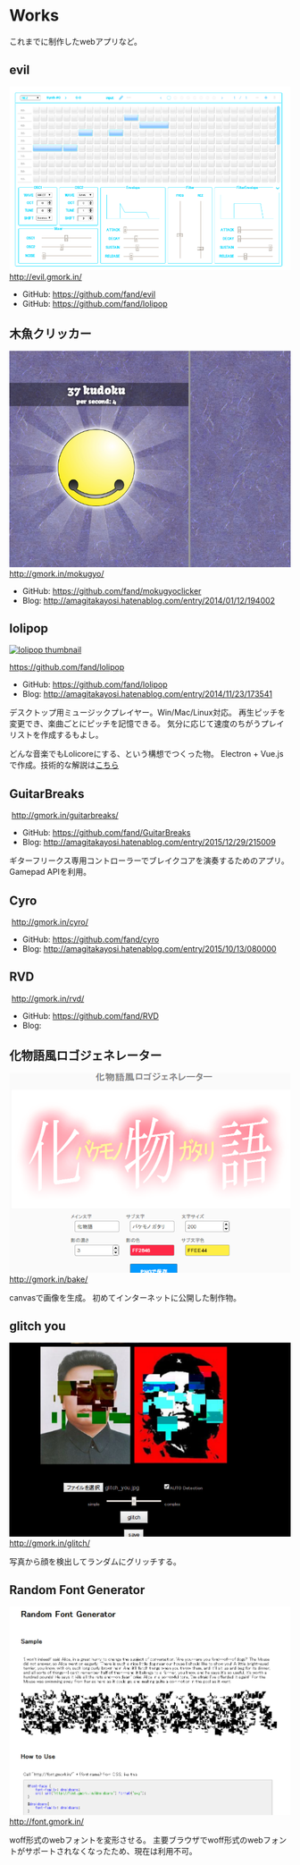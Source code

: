 # Works

これまでに制作したwebアプリなど。

## evil
<a href="http://evil.gmork.in/"><img class="thumbnail" src="/static/image/t_evil.png"/></a>
http://evil.gmork.in/

- GitHub: https://github.com/fand/evil
- GitHub: https://github.com/fand/lolipop

## 木魚クリッカー
<a href="http://gmork.in/mokugyo/"><img class="thumbnail" src="/static/image/t_mokugyo.png"/></a>
http://gmork.in/mokugyo/

- GitHub: https://github.com/fand/mokugyoclicker
- Blog: http://amagitakayosi.hatenablog.com/entry/2014/01/12/194002

## lolipop
[![lolipop thumbnail](http://cdn-ak.f.st-hatena.com/images/fotolife/a/amagitakayosi/20141123/20141123172027.png)](https://github.com/fand/lolipop)

https://github.com/fand/lolipop

- GitHub: https://github.com/fand/lolipop
- Blog: http://amagitakayosi.hatenablog.com/entry/2014/11/23/173541

デスクトップ用ミュージックプレイヤー。Win/Mac/Linux対応。
再生ピッチを変更でき、楽曲ごとにピッチを記憶できる。
気分に応じて速度のちがうプレイリストを作成するもよし。

どんな音楽でもLolicoreにする、という構想でつくった物。
Electron + Vue.jsで作成。技術的な解説は[こちら](http://amagitakayosi.hatenablog.com/entry/2014/11/25/080000)

## GuitarBreaks
![]()
http://gmork.in/guitarbreaks/
- GitHub: https://github.com/fand/GuitarBreaks
- Blog: http://amagitakayosi.hatenablog.com/entry/2015/12/29/215009

ギターフリークス専用コントローラーでブレイクコアを演奏するためのアプリ。
Gamepad APIを利用。

## Cyro
![]()
http://gmork.in/cyro/

- GitHub: https://github.com/fand/cyro
- Blog: http://amagitakayosi.hatenablog.com/entry/2015/10/13/080000

## RVD
![]()
http://gmork.in/rvd/

- GitHub: https://github.com/fand/RVD
- Blog:

## 化物語風ロゴジェネレーター
<a href="http://gmork.in/bake/"><img class="thumbnail" src="/static/image/t_bake.png"/></a>
http://gmork.in/bake/

canvasで画像を生成。
初めてインターネットに公開した制作物。

## glitch you
<a href="http://gmork.in/glitch/"><img class="thumbnail" src="/static/image/t_glitch.png"/></a>
http://gmork.in/glitch/

写真から顔を検出してランダムにグリッチする。

## Random Font Generator
<a href="http://font.gmork.in/"><img class="thumbnail" src="/static/image/t_font.png"/></a>
http://font.gmork.in/

woff形式のwebフォントを変形させる。
主要ブラウザでwoff形式のwebフォントがサポートされなくなったため、現在は利用不可。
